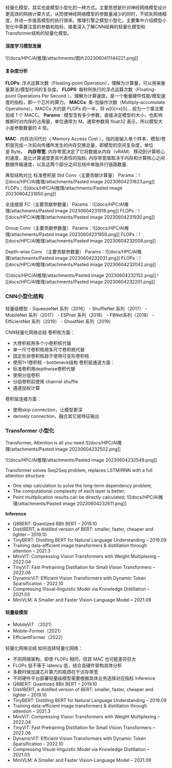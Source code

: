 轻量化模型，其实也是模型小型化的一种方式。主要思想是针对神经网络模型设计更高效的网络计算方式，从而使神经网络模型的参数量减少的同时，不损失网络精度，并进一步提高模型的执行效率。推理引擎之模型小型化，主要集中介绍模型小型化中需要注意的参数和指标，接着深入了解CNN经典的轻量化模型和Transformer结构的轻量化模型。

#### 深度学习模型发展
![[docs/HPC/AI推理/attachments/图片2023060411144221.png]]

#### 复杂度分析
**FLOPs**: 浮点运算次数（Floating-point Operation），理解为计算量，可以用来衡量算法/模型时间的复杂度。
**FLOPS**: 每秒所执行的浮点运算次数（Floating-point Operations Per Second ），理解为计算速度，是一个衡量硬件性能/模型速度的指标，即一个芯片的算力。
**MACCs**: 乘-加操作次数（Multiply-accumulate Operations），MACCs 大约是 FLOPs 的一半，将 w[0]×x[0]… 视为一个乘法累加或 1 个 MACC。
**Params** : 模型含有多少参数，直接决定模型的大小，也影响推断时对内存的占用量，单位通常为 M，通常参数用 float32 表示，所以模型大小是参数数量的 4 倍。

**MAC**:  内存访问代价（ Memory Access Cost ），指的是输入单个样本，模型/卷积层完成一次前向传播所发生的内存交换总量，即模型的空间复杂度，单位是 Byte。
 **内存带宽**: 内存带宽决定了它将数据从内存（vRAM） 移动到计算核心的速度，是比计算速度更具代表性的指标; 内存带宽值取决于内存和计算核心之间数据传输速度，以及这两个部分之间总线中单独并行链路数量.

典型结构对比
标准卷积层 Std Conv（主要贡献计算量）
Params：![[docs/HPC/AI推理/attachments/Pasted image 20230604231823.png]]
FLOPs：![[docs/HPC/AI推理/attachments/Pasted image 20230604231850.png]]

全连接层 FC（主要贡献参数量）
Params：![[docs/HPC/AI推理/attachments/Pasted image 20230604231918.png]]
FLOPs：![[docs/HPC/AI推理/attachments/Pasted image 20230604231930.png]]

Group Conv（主要贡献参数量）
Params：![[docs/HPC/AI推理/attachments/Pasted image 20230604231956.png]]
FLOPs：![[docs/HPC/AI推理/attachments/Pasted image 20230604232008.png]]

Depth-wise Conv （主要贡献参数量）
Params：![[docs/HPC/AI推理/attachments/Pasted image 20230604232031.png]]
FLOPs：![[docs/HPC/AI推理/attachments/Pasted image 20230604232042.png]]


![[docs/HPC/AI推理/attachments/Pasted image 20230604232152.png]] ![[docs/HPC/AI推理/attachments/Pasted image 20230604232201.png]]

### CNN小型化结构
轻量级模型
	- SqueezeNet 系列（2016）
	- ShuffleNet 系列（2017）
	- MobileNet 系列（2017）
	- ESPnet 系列（2018）
	- FBNet系列（2018）
	- EfficientNet 系列（2019）
	- GhostNet 系列（2019）

CNN轻量化网络总结
卷积核方面：
- 大卷积核用多个小卷积核代替
- 单一尺寸卷积核用多尺寸卷积核代替
- 固定形状卷积核趋于使用可变形卷积核
- 使用1×1卷积核 - bottleneck结构
卷积层通道方面：
- 标准卷积用depthwise卷积代替
- 使用分组卷积
- 分组卷积前使用 channel shuffle
- 通道加权计算

卷积层连接方面：
- 使用skip connection，让模型更深
- densely connection，融合其它层特征输出

### Transformer 小型化

Transformer, Attention is all you need  ![[docs/HPC/AI推理/attachments/Pasted image 20230604232502.png]]

![[docs/HPC/AI推理/attachments/Pasted image 20230604232549.png]]

Transformer solves Seq2Seq problem, replaces LSTM/RNN with a full attention structure:
- One step calculation to solve the long-term dependency problem;
- The computational complexity of each layer is better;
- Point multiplication results can be directly calculated;
![[docs/HPC/AI推理/attachments/Pasted image 20230604232611.png]]

**Inference**
- Q8BERT: Quantized 8Bit BERT – 2019.10
- DistilBERT, a distilled version of BERT: smaller, faster, cheaper and lighter – 2019.10
- TinyBERT: Distilling BERT for Natural Language Understanding – 2019.09
- Training data-efficient image transformers & distillation through attention – 2021.3
- MiniViT: Compressing Vision Transformers with Weight Multiplexing – 2022.04
- TinyViT: Fast Pretraining Distillation for Small Vision Transformers – 2022.06
- DynamicViT: Efficient Vision Transformers with Dynamic Token Sparsification - 2022.10
- Compressing Visual-linguistic Model via Knowledge Distillation – 2021.03
- MiniVLM: A Smaller and Faster Vision-Language Model – 2021.09

#### 轻量级模型
- MobileViT （2021）
- Mobile-Former（2021）
- EfficientFormer（2022）

轻量化网络总结
如何选择轻量化网络：
- 不同网络架构，即使 FLOPs 相同，但其 MAC 也可能差异巨大
- FLOPs 低不等于 latency 低，结合具硬件架构具体分析
- 多数时候加速芯片算力的瓶颈在于访存带宽
- 不同硬件平台部署轻量级模型需要根据具体业务选择对应指标
Inference
- Q8BERT: Quantized 8Bit BERT – 2019.10
- DistilBERT, a distilled version of BERT: smaller, faster, cheaper and lighter – 2019.10
- TinyBERT: Distilling BERT for Natural Language Understanding – 2019.09
- Training data-efficient image transformers & distillation through attention – 2021.3
- MiniViT: Compressing Vision Transformers with Weight Multiplexing – 2022.04
- TinyViT: Fast Pretraining Distillation for Small Vision Transformers – 2022.06
- DynamicViT: Efficient Vision Transformers with Dynamic Token Sparsification - 2022.10
- Compressing Visual-linguistic Model via Knowledge Distillation – 2021.03
- MiniVLM: A Smaller and Faster Vision-Language Model – 2021.09
